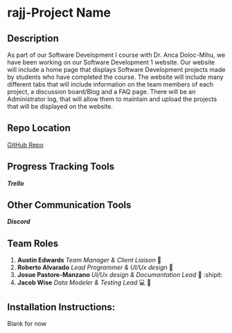 # rajj-Project Name
## Description
As part of our Software Development I course with Dr. Anca Doloc-Mihu, we have been working on our Software Development 1 website. Our website will include a home page that displays Software Development projects made by students who have completed the course. The website will include many different tabs that will include information on the team members of each project, a discussion board/Blog and a FAQ page. There will be an Administrator log, that will allow them to maintain and upload the projects that will be displayed on the website.
## Repo Location
[GitHub Repo](https://github.com/GGC-SD/rajj/blob/master/README.md)
## Progress Tracking Tools
***Trello***
## Other Communication Tools
***Discord***
## Team Roles
1. **Austin Edwards** *Team Manager & Client Liaison* :dragon:
2. **Roberto Alvarado** *Lead Programmer & UI/Ux design* :blue_car: 
3. **Josue Pastore-Manzano** *UI/Ux design & Documantation Lead* :traffic_light: :shipit:
4. **Jacob Wise** *Data Modeler & Testing Lead* :computer: :beginner:
## Installation Instructions:
Blank for now

